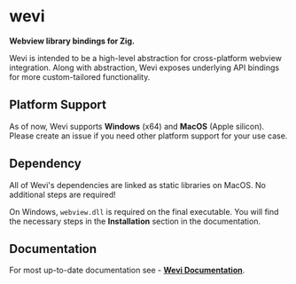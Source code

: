 # wevi

**Webview library bindings for Zig.**

Wevi is intended to be a high-level abstraction for cross-platform webview integration. Along with abstraction, Wevi exposes underlying API bindings for more custom-tailored functionality.

## Platform Support

As of now, Wevi supports **Windows** (x64) and **MacOS** (Apple silicon). Please create an issue if you need other platform support for your use case.

## Dependency

All of Wevi's dependencies are linked as static libraries on MacOS. No additional steps are required!

On Windows, `webview.dll` is required on the final executable. You will find the necessary steps in the **Installation** section in the documentation.

## Documentation

For most up-to-date documentation see - [**Wevi Documentation**](https://bitlaabwevi.web.app/).
